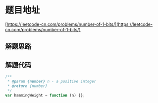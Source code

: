# 题目地址

[https://leetcode-cn.com/problems/number-of-1-bits/](https://leetcode-cn.com/problems/number-of-1-bits/)

## 解题思路

## 解题代码

```js
/**
 * @param {number} n - a positive integer
 * @return {number}
 */
var hammingWeight = function (n) {};
```
